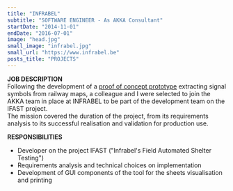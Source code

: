 ```yaml
---
title: "INFRABEL"
subtitle: "SOFTWARE ENGINEER - As AKKA Consultant"
startDate: "2014-11-01"
endDate: "2016-07-01"
image: "head.jpg"
small_image: "infrabel.jpg"
small_url: "https://www.infrabel.be"
posts_title: "PROJECTS"
---
```


<b>JOB DESCRIPTION</b><br>
Following the development of a [proof of concept prototype](/pro/akka/infrabel-extractor) extracting signal symbols from railway maps, a colleague and I were selected to join the AKKA team in place at INFRABEL to be part of the development team on the IFAST project.<br>
The mission covered the duration of the project, from its requirements analysis to its successful realisation and validation for production use.<br>

<b>RESPONSIBILITIES</b><br>
- Developer on the project IFAST ("Infrabel's Field Automated Shelter Testing")<br>
- Requirements analysis and technical choices on implementation<br>
- Development of GUI components of the tool for the sheets visualisation and printing<br>
